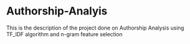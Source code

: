 # Authorship-Analyis
This is the description of the project done on Authorship Analysis using TF_IDF algorithm and n-gram feature selection
